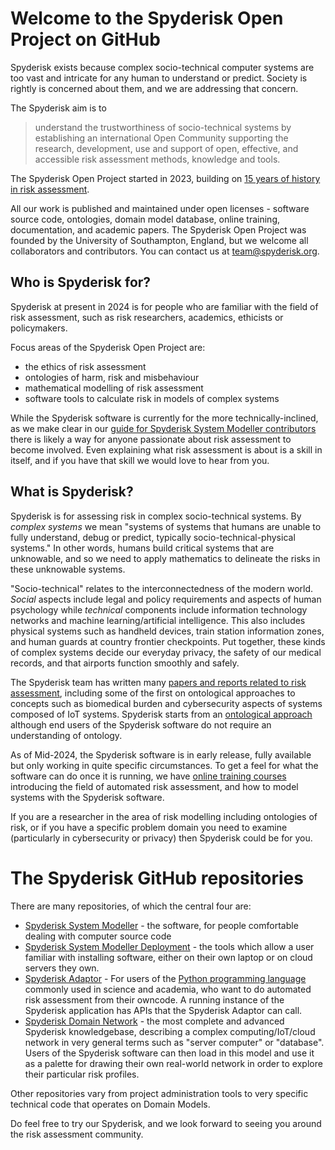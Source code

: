 # Welcome to the Spyderisk Open Project on GitHub

Spyderisk exists because complex socio-technical computer systems are too vast
and intricate for any human to understand or predict. Society is rightly is
concerned about them, and we are addressing that concern.

The Spyderisk aim is to

> understand the trustworthiness of socio-technical systems by establishing an
> international Open Community supporting the research, development, use and
> support of open, effective, and accessible risk assessment methods, knowledge
> and tools.

The Spyderisk Open Project started in 2023, building on
[15 years of history in risk assessment](https://github.com/Spyderisk/system-modeller/blob/dev/HISTORY.md).

All our work is published and maintained under open licenses - software
source code, ontologies, domain model database, online training, documentation,
and academic papers. The Spyderisk Open Project was founded by the University
of Southampton, England, but we welcome all collaborators and contributors. You
can contact us at [team@spyderisk.org](mailto://team@spyderisk.org).

## Who is Spyderisk for?

Spyderisk at present in 2024 is for people who are familiar with the field of risk
assessment, such as risk researchers, academics, ethicists or policymakers.

Focus areas of the Spyderisk Open Project are:

* the ethics of risk assessment
* ontologies of harm, risk and misbehaviour
* mathematical modelling of risk assessment
* software tools to calculate risk in models of complex systems

While the Spyderisk software is currently for the more technically-inclined,
as we make clear in our
[guide for Spyderisk System Modeller contributors](https://github.com/Spyderisk/system-modeller/blob/dev/CONTRIBUTING.md)
there is likely a way for anyone passionate about risk assessment to become involved.
Even explaining what risk assessment is about is a skill in itself,
and if you have that skill we would love to hear from you.

## What is Spyderisk?

Spyderisk is for assessing risk in complex socio-technical systems. By *complex systems* we
mean "systems of systems that humans are unable to fully understand, debug or
predict, typically socio-technical-physical systems." In other words, humans
build critical systems that are unknowable, and so we need to apply mathematics
to delineate the risks in these unknowable systems.

"Socio-technical" relates to the interconnectedness of the modern world.
*Social* aspects include legal and policy requirements and aspects of human
psychology while *technical* components include information technology networks
and machine learning/artificial intelligence. This also includes physical
systems such as handheld devices, train station information zones, and human
guards at country frontier checkpoints. Put together, these kinds of complex
systems decide our everyday privacy, the safety of our medical records, and
that airports function smoothly and safely.

The Spyderisk team has written many
[papers and reports related to risk assessment](https://github.com/Spyderisk/system-modeller/blob/dev/docs/papers/README.md),
including some of the first on ontological approaches to concepts such as biomedical burden
and cybersecurity aspects of systems composed of IoT systems. Spyderisk starts from an
[ontological approach](https://github.com/Spyderisk/system-modeller/blob/dev/docs/ontology.md)
although end users of the Spyderisk software do not require an understanding of ontology.

As of Mid-2024, the Spyderisk software is in early release, fully available but only working
in quite specific circumstances. To get a feel for what the software can do once it is running,
we have [online training courses](https://training.spyderisk.org/courses/) introducing the field of 
automated risk assessment, and how to model systems with the Spyderisk software.

If you are a researcher in the area of risk modelling including ontologies of
risk, or if you have a specific problem domain you need to examine (particularly
in cybersecurity or privacy) then Spyderisk could be for you. 

# The Spyderisk GitHub repositories

There are many repositories, of which the central four are:

* [Spyderisk System Modeller](https://github.com/Spyderisk/system-modeller) - the software, for people comfortable dealing with computer source code
* [Spyderisk System Modeller Deployment](https://github.com/Spyderisk/system-modeller-deployment/) - the tools which allow a user familiar with installing software, either on their own laptop or on cloud servers they own.
* [Spyderisk Adaptor](https://github.com/Spyderisk/system-modeller-adaptor/) - For users of the [Python programming language](https://python.org) commonly used in science and academia, who want to do automated risk assessment from their owncode. A running instance of the Spyderisk application has APIs that the Spyderisk Adaptor can call.
* [Spyderisk Domain Network](https://github.com/Spyderisk/domain-network) - the most complete and advanced Spyderisk knowledgebase, describing a complex computing/IoT/cloud network in very general terms such as "server computer" or "database". Users of the Spyderisk software can then load in this model and use it as a palette for drawing their own real-world network in order to explore their particular risk profiles.

Other repositories vary from project administration tools to very specific
technical code that operates on Domain Models.

Do feel free to try our Spyderisk, and we look forward to seeing you around the
risk assessment community.
